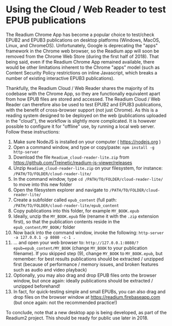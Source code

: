 # Using the Cloud / Web Reader to test EPUB publications

The Readium Chrome App has become a popular choice to test/check EPUB2 and EPUB3 publications on desktop platforms (Windows, MacOS, Linux, and ChromeOS). Unfortunately, Google is deprecating the "apps" framework in the Chrome web browser, so the Readium app will soon be removed from the Chrome Web Store (during the first half of 2018). That being said, even if the Readium Chrome App remained available, there would be other limitations inherent to the Chrome "apps" model (such as Content Security Policy restrictions on inline Javascript, which breaks a number of existing interactive EPUB3 publications).

Thankfully, the Readium Cloud / Web Reader shares the majority of its codebase with the Chrome App, so they are functionally equivalent apart from how EPUB files are stored and accessed. The Readium Cloud / Web Reader can therefore also be used to test EPUB2 and EPUB3 publications, with the benefit of cross-browser support (not just Chrome). As this is a reading system designed to be deployed on the web (publications uploaded in the "cloud"), the workflow is slightly more complicated. It is however possible to configure it for "offline" use, by running a local web server. Follow these instructions:

1) Make sure NodeJS is installed on your computer ( https://nodejs.org )
2) Open a command window, and type or copy/paste: `npm install -g http-server`
3) Download the file `Readium_cloud-reader-lite.zip` from https://github.com/Treinetic/readium-js-viewer/releases
4) Unzip `Readium_cloud-reader-lite.zip` on your filesystem, for instance: `/PATH/TO/FOLDER/cloud-reader-lite/`
5) In the command window, type `cd /PATH/TO/FOLDER/cloud-reader-lite/` to move into this new folder
6) Open the filesystem explorer and navigate to `/PATH/TO/FOLDER/cloud-reader-lite/`
7) Create a subfolder called `epub_content` (full path: `/PATH/TO/FOLDER/cloud-reader-lite/epub_content`
8) Copy publications into this folder, for example `MY_BOOK.epub`
9) Ideally, unzip the `MY_BOOK.epub` file (rename it with the `.zip` extension first), so that the publication contents reside in the `epub_content/MY_BOOK/` folder
10) Now back into the command window, invoke the following: `http-server -a 127.0.0.1 -p 8080 -c-1 .`
11) ... and open your web browser to: `http://127.0.0.1:8080/?epub=epub_content/MY_BOOK` (change `MY_BOOK` to your publication filename). If you skipped step (9), change `MY_BOOK` to `MY_BOOK.epub`, but remember: for best results publications should be extracted / unzipped first (because of performance / memory issues, and broken features such as audio and video playback)
12) Optionally, you may also drag and drop EPUB files onto the browser window, but once again: ideally publications should be extracted / unzipped beforehand!
13) In fact, for quick-testing simple and small EPUBs, you can also drag and drop files on the browser window at https://readium.firebaseapp.com (but once again: not the recommended practice!)

To conclude, note that a new desktop app is being developed, as part of the Readium2 project. This should be ready for public use later in 2018.

